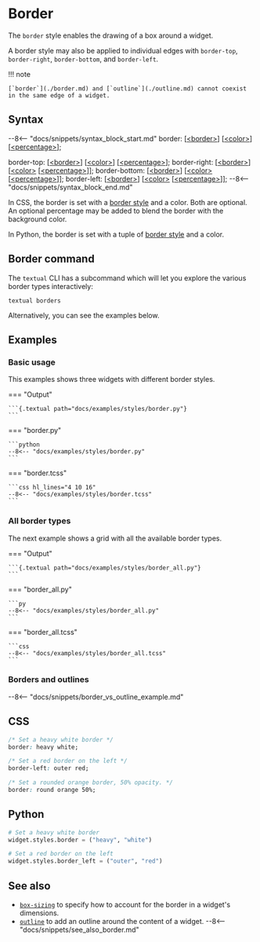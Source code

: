 # Border

The `border` style enables the drawing of a box around a widget.

A border style may also be applied to individual edges with `border-top`, `border-right`, `border-bottom`, and `border-left`.

!!! note

    [`border`](./border.md) and [`outline`](./outline.md) cannot coexist in the same edge of a widget.

## Syntax

--8<-- "docs/snippets/syntax_block_start.md"
border: [<a href="../../css_types/border">&lt;border&gt;</a>] [<a href="../../css_types/color">&lt;color&gt;</a>] [<a href="../../css_types/percentage">&lt;percentage&gt;</a>];

border-top: [<a href="../../css_types/border">&lt;border&gt;</a>] [<a href="../../css_types/color">&lt;color&gt;</a>] [<a href="../../css_types/percentage">&lt;percentage&gt;</a>];
border-right: [<a href="../../css_types/border">&lt;border&gt;</a>] [<a href="../../css_types/color">&lt;color&gt;</a> [<a href="../../css_types/percentage">&lt;percentage&gt;</a>]];
border-bottom: [<a href="../../css_types/border">&lt;border&gt;</a>] [<a href="../../css_types/color">&lt;color&gt;</a> [<a href="../../css_types/percentage">&lt;percentage&gt;</a>]];
border-left: [<a href="../../css_types/border">&lt;border&gt;</a>] [<a href="../../css_types/color">&lt;color&gt;</a> [<a href="../../css_types/percentage">&lt;percentage&gt;</a>]];
--8<-- "docs/snippets/syntax_block_end.md"

In CSS, the border is set with a [border style](./border.md) and a color. Both are optional. An optional percentage may be added to blend the border with the background color.

In Python, the border is set with a tuple of [border style](./border.md) and a color.


## Border command

The `textual` CLI has a subcommand which will let you explore the various border types interactively:

```
textual borders
```

Alternatively, you can see the examples below.

## Examples

### Basic usage

This examples shows three widgets with different border styles.

=== "Output"

    ```{.textual path="docs/examples/styles/border.py"}
    ```

=== "border.py"

    ```python
    --8<-- "docs/examples/styles/border.py"
    ```

=== "border.tcss"

    ```css hl_lines="4 10 16"
    --8<-- "docs/examples/styles/border.tcss"
    ```

### All border types

The next example shows a grid with all the available border types.

=== "Output"

    ```{.textual path="docs/examples/styles/border_all.py"}
    ```

=== "border_all.py"

    ```py
    --8<-- "docs/examples/styles/border_all.py"
    ```

=== "border_all.tcss"

    ```css
    --8<-- "docs/examples/styles/border_all.tcss"
    ```

### Borders and outlines

--8<-- "docs/snippets/border_vs_outline_example.md"

## CSS

```css
/* Set a heavy white border */
border: heavy white;

/* Set a red border on the left */
border-left: outer red;

/* Set a rounded orange border, 50% opacity. */
border: round orange 50%;
```

## Python

```python
# Set a heavy white border
widget.styles.border = ("heavy", "white")

# Set a red border on the left
widget.styles.border_left = ("outer", "red")
```

## See also

 - [`box-sizing`](./box_sizing.md) to specify how to account for the border in a widget's dimensions.
 - [`outline`](./outline.md) to add an outline around the content of a widget.
--8<-- "docs/snippets/see_also_border.md"
